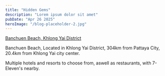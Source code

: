 ```yaml
---
title: "Hidden Gems"
description: "Lorem ipsum dolor sit amet"
pubDate: "Apr 26 2025"
heroImage: "/blog-placeholder-2.jpg"
---
```



[Banchuen Beach, Khlong Yai District](https://www.google.com/maps/place/Banchuen+Beach/@11.890494,102.7931374,2146m/data=!3m1!1e3!4m6!3m5!1s0x31042cc7515cd939:0xa33d622e4b1551f4!8m2!3d11.8929841!4d102.7886269!16s%2Fg%2F11by_fsz1j?entry=ttu&g_ep=EgoyMDI1MDQyNy4xIKXMDSoASAFQAw%3D%3D)

Banchuen Beach, Located in Khlong Yai District, 304km from Pattaya City, 20.4km from Khlong Yai city center.

Multiple hotels and resorts to choose from, aswell as restaurants, with 7-Eleven's nearby.
